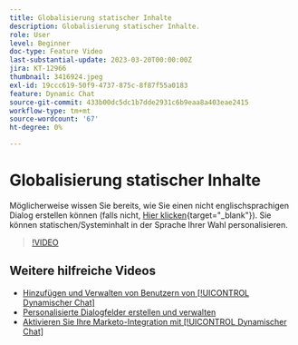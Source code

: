 ```yaml
---
title: Globalisierung statischer Inhalte
description: Globalisierung statischer Inhalte.
role: User
level: Beginner
doc-type: Feature Video
last-substantial-update: 2023-03-20T00:00:00Z
jira: KT-12966
thumbnail: 3416924.jpeg
exl-id: 19ccc619-50f9-4737-875c-8f87f55a0183
feature: Dynamic Chat
source-git-commit: 433b00dc5dc1b7dde2931c6b9eaa8a403eae2415
workflow-type: tm+mt
source-wordcount: '67'
ht-degree: 0%

---
```


# Globalisierung statischer Inhalte

Möglicherweise wissen Sie bereits, wie Sie einen nicht englischsprachigen Dialog erstellen können (falls nicht, [Hier klicken](https://nation.marketo.com/t5/dynamic-chat-discussion/design-non-english-language-conversations-in-dynamic-chat/m-p/324317#M39){target="_blank"}). Sie können statischen/Systeminhalt in der Sprache Ihrer Wahl personalisieren.

>[!VIDEO](https://video.tv.adobe.com/v/3416924/?quality=12&learn=on)

## Weitere hilfreiche Videos

* [Hinzufügen und Verwalten von Benutzern von [!UICONTROL Dynamischer Chat]](user-management.md)
* [Personalisierte Dialogfelder erstellen und verwalten](dialogue-management.md)
* [Aktivieren Sie Ihre Marketo-Integration mit [!UICONTROL Dynamischer Chat]](marketo-integration.md)
